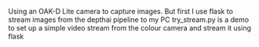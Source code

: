 Using an OAK-D Lite camera to capture images.  But first I use flask to stream images from the depthai pipeline to my PC
try_stream.py is a demo to set up a simple video stream from the colour camera and stream it using flask

